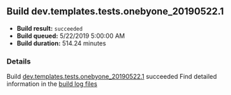 ## Build dev.templates.tests.onebyone_20190522.1
- **Build result:** `succeeded`
- **Build queued:** 5/22/2019 5:00:00 AM
- **Build duration:** 514.24 minutes
### Details
Build [dev.templates.tests.onebyone_20190522.1](https://winappstudio.visualstudio.com/web/build.aspx?pcguid=a4ef43be-68ce-4195-a619-079b4d9834c2&builduri=vstfs%3a%2f%2f%2fBuild%2fBuild%2f28058) succeeded
Find detailed information in the [build log files](https://uwpctdiags.blob.core.windows.net/buildlogs/dev.templates.tests.onebyone_20190522.1_logs.zip)
